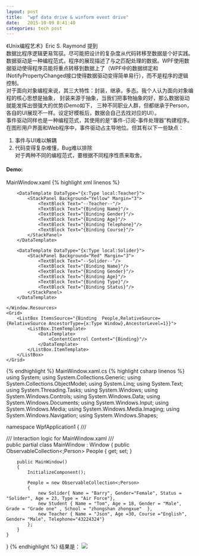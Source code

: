 ```yaml
---
layout: post
title:  "wpf data drive & winform event drive"
date:   2015-10-09 8:41:40
categories: tech post
---
```

《Unix编程艺术》Eric S. Raymond 提到<br/>
数据比程序逻辑更易驾驭。尽可能把设计的复杂度从代码转移至数据是个好实践。<br/>
数据驱动是一种编程范式，程序的展现描述了与之匹配处理的数据。WPF使用数据驱动使得程序员能将重点转移到数据上了（WPF中的数据绑定和INotifyPropertyChanged接口使得数据驱动变得简单易行），而不是程序的逻辑控制。<br/>
对于面向对象编程来说，其三大特性：封装，继承，多态。我个人认为面向对象编程的核心思想是抽象， 封装来源于抽象，当我们把事物抽象的好，那么数据驱动就能发挥出很强大的优势(Demo如下， 三种不同职业人群，但都继承于Person，各自的UI展现不一样。设定好模板后，数据会自己去找对应的UI）。<br/>
事件驱动同样也是一种编程范式，其使用的是“事件-订阅-事件处理器”构建程序。在图形用户界面和Web程序中，事件驱动占主导地位。但其有以下一些缺点：<br/>
1. 事件与UI难以解耦<br/>
2. 代码变得复杂难懂，Bug难以排除<br/>
对于两种不同的编程范式，要根据不同程序性质来取舍。
<h4>Demo:</h4>
MainWindow.xaml
{% highlight xml linenos %}
<Window x:Class="WpfApplication1.MainWindow"
        xmlns="http://schemas.microsoft.com/winfx/2006/xaml/presentation"
        xmlns:x="http://schemas.microsoft.com/winfx/2006/xaml"
        xmlns:local="clr-namespace:WpfApplication1"
        Title="MainWindow" Height="350" Width="525">
    <Window.Resources>
        <DataTemplate DataType="{x:Type local:Student}">
            <StackPanel Background="Blue" Margin="3">
                <TextBlock Text="--Student--"/>
                <TextBlock Text="{Binding Name}"/>
                <TextBlock Text="{Binding Gender}"/>
                <TextBlock Text="{Binding Age}"/>
                <TextBlock Text="{Binding Grade}"/>
                <TextBlock Text="{Binding School}"/>
            </StackPanel>
        </DataTemplate>
 
        <DataTemplate DataType="{x:Type local:Teacher}">
            <StackPanel Background="Yellow" Margin="3">
                <TextBlock Text="--Teacher--"/>
                <TextBlock Text="{Binding Name}"/>
                <TextBlock Text="{Binding Gender}"/>
                <TextBlock Text="{Binding Age}"/>
                <TextBlock Text="{Binding Telephone}"/>
                <TextBlock Text="{Binding Course}"/>
            </StackPanel>
        </DataTemplate>
 
        <DataTemplate DataType="{x:Type local:Solider}">
            <StackPanel Background="Red" Margin="3">
                <TextBlock Text="--Solider--"/>
                <TextBlock Text="{Binding Name}"/>
                <TextBlock Text="{Binding Gender}"/>
                <TextBlock Text="{Binding Age}"/>
                <TextBlock Text="{Binding Type}"/>
                <TextBlock Text="{Binding Status}"/>
            </StackPanel>
        </DataTemplate>
 
    </Window.Resources>
    <Grid>
        <ListBox ItemsSource="{Binding  People,RelativeSource={RelativeSource AncestorType={x:Type Window},AncestorLevel=1}}">
            <ListBox.ItemTemplate>
                <DataTemplate>
                    <ContentControl Content="{Binding}"/>
                </DataTemplate>
            </ListBox.ItemTemplate>
        </ListBox>
    </Grid>
</Window>
{% endhighlight %}
MainWindow.xaml.cs
{% highlight csharp linenos %}
using System;
using System.Collections.Generic;
using System.Collections.ObjectModel;
using System.Linq;
using System.Text;
using System.Threading.Tasks;
using System.Windows;
using System.Windows.Controls;
using System.Windows.Data;
using System.Windows.Documents;
using System.Windows.Input;
using System.Windows.Media;
using System.Windows.Media.Imaging;
using System.Windows.Navigation;
using System.Windows.Shapes;
 
namespace WpfApplication1
{
    /// <summary>
    /// Interaction logic for MainWindow.xaml
    /// </summary>
    public partial class MainWindow : Window
    {
        public ObservableCollection<;Person> People { get; set; }
 
        public MainWindow()
        {
            InitializeComponent();
 
            People = new ObservableCollection<;Person> 
            {
                new Solider{ Name = "Barry", Gender="Female", Status = "Solider", Age = 23, Type = "Air Force"},
                new Student { Name = "Tom", Age = 18, Gender = "Male", Grade = "Grade one" , School = "zhongshan zhongxue"  },
                new Teacher { Name = "Json", Age =30, Course ="English", Gender= "Male", Telephone="43224324"}
            };
        }
    }
}
{% endhighlight %}
结果是：
<img src="{{ site.url }}/img/wpfdata_winformevent.png" data-src="{{ site.url }}/img/post/2015-10-9-wpf-data-drive-&-winform-event-drive.png" />